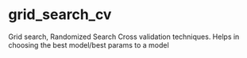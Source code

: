 # grid_search_cv
Grid search, Randomized Search Cross validation techniques. Helps in choosing the best model/best params to a model

